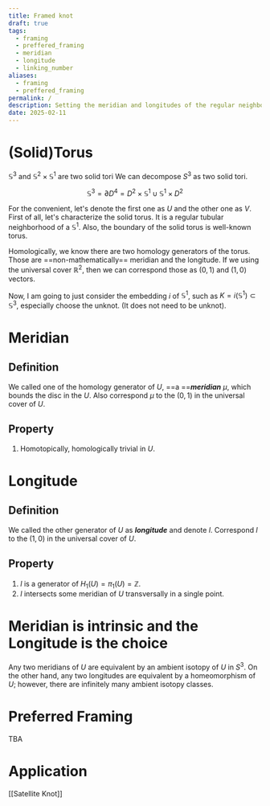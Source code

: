 ```yaml
---
title: Framed knot
draft: true
tags:
  - framing
  - preffered_framing
  - meridian
  - longitude
  - linking_number
aliases:
  - framing
  - preffered_framing
permalink: /
description: Setting the meridian and longitudes of the regular neighborhood of a link
date: 2025-02-11
---
```

# (Solid)Torus
$\mathbb{S}^{3}$ and $\mathbb{S}^{2} \times \mathbb{S}^{1}$ are two solid tori
We can decompose $S^{3}$ as two solid tori.

$$\mathbb{S}^{3} = \partial D^{4} = D^{2}\times \mathbb{S}^{1} \cup \mathbb{S}^{1}\times D^{2}$$

For the convenient, let's denote the first one as $U$ and the other one as $V$.
First of all, let's characterize the solid torus. It is a regular tubular neighborhood of a $\mathbb{S}^{1}$. 
Also, the boundary of the solid torus is well-known torus. 


Homologically, we know there are two homology generators of the torus. Those are ==non-mathematically== meridian and the longitude. If we using the universal cover $\mathbb{R}^{2}$, then we can correspond those as $\left(0,1\right)$ and $\left(1,0\right)$ vectors.

Now, I am going to just consider the embedding $i$ of $\mathbb{S}^{1}$, such as $K = i\left(\mathbb{S}^{1}\right) \subset \mathbb{S}^{3}$, especially choose the unknot. (It does not need to be unknot).
# Meridian
## Definition
We called one of the homology generator of $U$, ==a ==***meridian*** $\mu$, which bounds the disc in the $U$.  Also correspond $\mu$ to the $\left(0, 1\right)$ in the universal cover of $U$.

## Property
1. Homotopically, homologically trivial in $U$.
# Longitude
## Definition
We called the other generator of $U$ as ***longitude*** and denote $l$. Correspond $l$ to the $\left(1, 0\right)$ in the universal cover of $U$. 

## Property
1. $l$ is a generator of $H_{1}\left(U\right) = \pi_{1}\left(U\right)= \mathbb{Z}$.
2. $l$ intersects some meridian of $U$ transversally in a single point.

# Meridian is intrinsic and the Longitude is the choice
Any two meridians of $U$ are equivalent by an ambient isotopy of $U$ in $S^{3}$. On the other hand, any two longitudes are equivalent by a homeomorphism of $U$; however, there are infinitely many ambient isotopy classes.


# Preferred Framing
TBA
# Application
[[Satellite Knot]]
